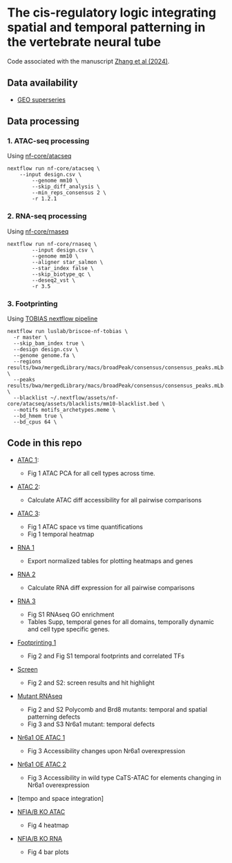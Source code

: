 # The cis-regulatory logic integrating spatial and temporal patterning in the vertebrate neural tube

Code associated with the manuscript [Zhang et al (2024)](https://www.biorxiv.org/content/10.1101/2024.04.17.589864v1.full).

## Data availability

- [GEO superseries](https://www.ncbi.nlm.nih.gov/geo/query/acc.cgi?acc=GSE264172)

## Data processing

### 1. ATAC-seq processing 
Using [nf-core/atacseq](https://nf-co.re/atacseq)
```
nextflow run nf-core/atacseq \
	--input design.csv \
        --genome mm10 \
    	--skip_diff_analysis \
    	--min_reps_consensus 2 \
        -r 1.2.1
```

### 2. RNA-seq processing
Using [nf-core/rnaseq](https://nf-co.re/rnaseq)
```
nextflow run nf-core/rnaseq \
        --input design.csv \
        --genome mm10 \
        --aligner star_salmon \
        --star_index false \
        --skip_biotype_qc \
    	--deseq2_vst \
        -r 3.5
```

### 3. Footprinting
Using [TOBIAS nextflow pipeline](https://github.com/luslab/briscoe-nf-tobias)
```
nextflow run luslab/briscoe-nf-tobias \
  -r master \
  --skip_bam_index true \
  --design design.csv \
  --genome genome.fa \
  --regions results/bwa/mergedLibrary/macs/broadPeak/consensus/consensus_peaks.mLb.clN.bed \
  --peaks results/bwa/mergedLibrary/macs/broadPeak/consensus/consensus_peaks.mLb.clN.bed \
  --blacklist ~/.nextflow/assets/nf-core/atacseq/assets/blacklists/mm10-blacklist.bed \
  --motifs motifs_archetypes.meme \
  --bd_hmem true \
  --bd_cpus 64 \
```

## Code in this repo

- [ATAC 1](r_files/temporal_atac_1_PCA.md): 
    - Fig 1 ATAC PCA for all cell types across time.
- [ATAC 2](r_files/temporal_atac_2_time_space.md): 
    - Calculate ATAC diff accessibility for all pairwise comparisons
- [ATAC 3](r_files/temporal_atac_2_time_space_plot.md): 
    - Fig 1 ATAC space vs time quantifications
    - Fig 1 temporal heatmap

- [RNA 1](r_files/temporal_rna_1_export_tables.md)
    - Export normalized tables for plotting heatmaps and genes
- [RNA 2](r_files/temporal_rna_2_time_space.md)
    - Calculate RNA diff expression for all pairwise comparisons
- [RNA 3](r_files/temporal_rna_2_time_space_import_plot.md)
    - Fig S1 RNAseq GO enrichment
    - Tables Supp, temporal genes for all domains, temporally dynamic and cell type specific genes.
- [Footprinting 1](r_files/temporal_footprint_1_WT.md)
    - Fig 2 and Fig S1 temporal footprints and correlated TFs
- [Screen](r_files/temporal_screen_1_hitselection.md)
    - Fig 2 and S2: screen results and hit highlight
- [Mutant RNAseq](r_files/temporal_screen_2_hitsRNAseq.md)
    - Fig 2 and S2 Polycomb and Brd8 mutants: temporal and spatial patterning defects
    - Fig 3 and S3 Nr6a1 mutant: temporal defects
- [Nr6a1 OE ATAC 1](r_files/temporal_Nr6a1OE_2_ATAC.md)
    - Fig 3 Accessibility changes upon Nr6a1 overexpression
- [Nr6a1 OE ATAC 2](r_files/temporal_Nr6a1OE_3_ATAC.md)
    - Fig 3 Accessibility in wild type CaTS-ATAC for elements changing in Nr6a1 overexpression
- [tempo and space integration]

- [NFIA/B KO ATAC](r_files/temporal_NFIAB-KO_1_ATAC.md)
    - Fig 4 heatmap
- [NFIA/B KO RNA]()
    - Fig 4 bar plots 
